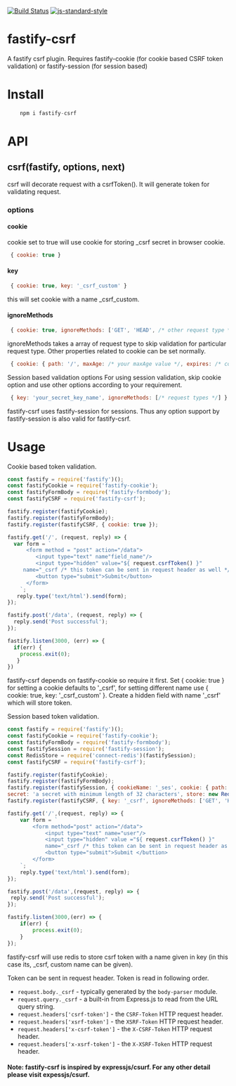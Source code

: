 [![Build Status](https://travis-ci.org/Tarang11/fastify-csrf.png?branch=master)](https://travis-ci.org/Tarang11/fastify-csrf)
[![js-standard-style](https://img.shields.io/badge/code%20style-standard-brightgreen.svg?style=flat)](http://standardjs.com/)

# fastify-csrf
A fastify csrf plugin.
Requires fastify-cookie (for cookie based CSRF token validation) or fastify-session (for session based)
# Install 
```js 
	npm i fastify-csrf
```

# API
 ## csrf(fastify, options, next)
 csrf will decorate request with a csrfToken(). It will generate token for validating request.
 
 ### options 
 #### cookie
 cookie set to true will use cookie for storing _csrf secret in browser cookie.
 ```js 
  { cookie: true } 
 ```

 #### key 
 ```js 
  { cookie: true, key: '_csrf_custom' }
 ```
 this will set cookie with a name _csrf_custom.
 
 #### ignoreMethods 
 
 ```js 
  { cookie: true, ignoreMethods: ['GET', 'HEAD', /* other request type */] }
  ``` 
 ignoreMethods takes a array of request type to skip validation for particular request type.
 Other properties related to cookie can be set normally.
 
 ```js 
  { cookie: { path: '/', maxAge: /* your maxAge value */, expires: /* cookie expiry time */ ,/* other cookie properties */}}
  ```
 
Session based validation options
For using session validation, skip cookie option and use other options according to your requirement.
```js 
 { key: 'your_secret_key_name', ignoreMethods: [/* request types */] }
 ```
 fastify-csrf uses fastify-session for sessions. Thus any option support by fastify-session is also valid for fastify-csrf.

# Usage
Cookie based token validation.

```js
const fastify = require('fastify')();
const fastifyCookie = require('fastify-cookie');
const fastifyFormBody = require('fastify-formbody');
const fastifyCSRF = require('fastify-csrf');

fastify.register(fastifyCookie);
fastify.register(fastifyFormBody);
fastify.register(fastifyCSRF, { cookie: true });

fastify.get('/', (request, reply) => {
  var form = `
      <form method = "post" action="/data">
         <input type="text" name"field_name"/>
         <input type="hidden" value="${ request.csrfToken() }" 
	 name="_csrf /* this token can be sent in request header as well */"/>
         <button type="submit">Submit</button>
      </form>
    `;
   reply.type('text/html').send(form);
});

fastify.post('/data', (request, reply) => {
  reply.send('Post successful');
});

fastify.listen(3000, (err) => {
  if(err) {
    process.exit(0);
   }
})
```
fastify-csrf depends on fastify-cookie so require it first. Set { cookie: true } for setting a cookie defaults to '_csrf', for setting different name use { cookie: true, key: '_csrf_custom' }. Create a hidden field with name '_csrf' which will store token. 

Session based token validation.

```js
const fastify = require('fastify')();
const fastifyCookie = require('fastify-cookie');
const fastifyFormBody = require('fastify-formbody');
const fastifySession = require('fastify-session');
const RedisStore = require('connect-redis')(fastifySession);
const fastifyCSRF = require('fastify-csrf');

fastify.register(fastifyCookie);
fastify.register(fastifyFormBody);
fastify.register(fastifySession, { cookieName: '_ses', cookie: { path: '/',secure: false },  
secret: 'a secret with minimum length of 32 characters', store: new RedisStore(/* redis configurations */) });
fastify.register(fastifyCSRF, { key: '_csrf', ignoreMethods: ['GET', 'HEAD', 'OPTIONS'] });

fastify.get('/',(request, reply) => {
	var form = `
		<form method="post" action="/data">
			<input type="text" name="user"/>
			<input type="hidden" value ="${ request.csrfToken() }" 
			name="_csrf /* this token can be sent in request header as well */"/>
			<button type="submit">Submit </buttion>
		</form>
	`;
	reply.type('text/html').send(form);
});

fastify.post('/data',(request, reply) => {
 reply.send('Post successful');
});

fastify.listen(3000,(err) => {
	if(err) {
		process.exit(0);
	}
});
```

fastify-csrf will use redis to store csrf token with a name given in key (in this case its, _csrf, custom name can be given).

Token can be sent in request header. Token is read in following order.
  - `request.body._csrf` - typically generated by the `body-parser` module.
  - `request.query._csrf` - a built-in from Express.js to read from the URL query string.
  - `request.headers['csrf-token']` - the `CSRF-Token` HTTP request header.
  - `request.headers['xsrf-token']` - the `XSRF-Token` HTTP request header.
  - `request.headers['x-csrf-token']` - the `X-CSRF-Token` HTTP request header.
  - `request.headers['x-xsrf-token']` - the `X-XSRF-Token` HTTP request header.
  
#### Note: fastify-csrf is inspired by expressjs/csurf. For any other detail please visit expessjs/csurf.
